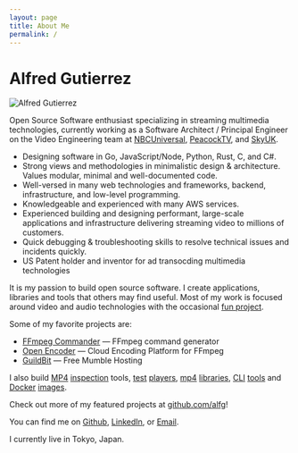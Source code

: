 ```yaml
---
layout: page
title: About Me
permalink: /
---
```


# Alfred Gutierrez

![Alfred Gutierrez](https://github.com/user-attachments/assets/ef8588e3-8d51-42e1-a36a-6aeef2174fe4)

Open Source Software enthusiast specializing in streaming multimedia technologies, currently working as a Software Architect / Principal Engineer on the Video Engineering team at [NBCUniversal](https://www.nbcuniversal.com/), [PeacockTV](https://www.peacocktv.com), and [SkyUK](https://www.sky.com/).
* Designing software in Go, JavaScript/Node, Python, Rust, C, and C#.
* Strong views and methodologies in minimalistic design & architecture. Values modular, minimal and well-documented code.
* Well-versed in many web technologies and frameworks, backend, infrastructure, and low-level programming.
* Knowledgeable and experienced with many AWS services.
* Experienced building and designing performant, large-scale applications and infrastructure delivering streaming video to millions of customers.
* Quick debugging & troubleshooting skills to resolve technical issues and incidents quickly.
* US Patent holder and inventor for ad transocding multimedia technologies

It is my passion to build open source software. I create applications, libraries and tools that others may find useful. Most of my work is focused around video and audio technologies with the occasional [fun project](https://opendrinks.io). 

Some of my favorite projects are:
* [FFmpeg Commander](https://github.com/alfg/ffmpeg-commander) — FFmpeg command generator
* [Open Encoder](https://github.com/alfg/openencoder) — Cloud Encoding Platform for FFmpeg
* [GuildBit](https://github.com/alfg/guildbit) — Free Mumble Hosting

I also build [MP4](https://github.com/alfg/mp4-inspector) [inspection](https://github.com/alfg/ffprobe-wasm) tools, [test](https://github.com/alfg/abr-player) [players](https://github.com/alfg/mediacast), [mp4](https://github.com/alfg/mp4-rust) [libraries](https://github.com/alfg/mp4), [CLI](https://github.com/alfg/ffmpegd) [tools](https://github.com/alfg/bifextract) and [Docker](https://github.com/alfg/docker-nginx-rtmp) [images](https://github.com/alfg/docker-ffmpeg).

Check out more of my featured projects at [github.com/alfg](http://github.com/alfg)!

You can find me on [Github](http://github.com/alfg),
[LinkedIn](http://www.linkedin.com/pub/alfred-gutierrez/58/ba1/93b), or
[Email](mailto:alf.g.jr@gmail.com).

I currently live in Tokyo, Japan.
